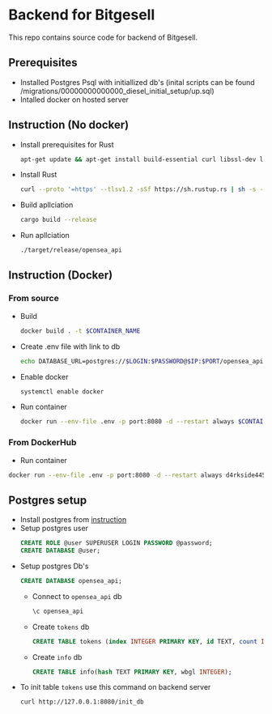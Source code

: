 # Backend for Bitgesell
This repo contains source code for backend of Bitgesell. 

## Prerequisites
- Installed Postgres Psql with initiallized db's (inital scripts can be found /migrations/00000000000000_diesel_initial_setup/up.sql)
- Intalled docker on hosted server

## Instruction (No docker)
- Install prerequisites for Rust
  ```bash
  apt-get update && apt-get install build-essential curl libssl-dev libpq-dev pkg-config -y
  ```
- Install Rust
    ```bash
    curl --proto '=https' --tlsv1.2 -sSf https://sh.rustup.rs | sh -s -- -y && PATH="/root/.cargo/bin:${PATH}"
    ```
- Build apllciation
    ```bash
    cargo build --release
    ```
- Run apllciation
  ```bash
  ./target/release/opensea_api
  ```

## Instruction (Docker)
### From source
- Build 
    ```bash
    docker build . -t $CONTAINER_NAME
    ```
- Create .env file with link to db
    ```bash
    echo DATABASE_URL=postgres://$LOGIN:$PASSWORD@$IP:$PORT/opensea_api>.env
    ```
- Enable docker
    ```bash
    systemctl enable docker
    ```
- Run container 
  ```bash 
  docker run --env-file .env -p port:8080 -d --restart always $CONTAINER_NAME
  ```
### From DockerHub
  - Run container
  ```bash
  docker run --env-file .env -p port:8080 -d --restart always d4rkside445/opensea_api
  ```

## Postgres setup
- Install postgres from [instruction](https://www.postgresql.org/download/linux/ubuntu/)
- Setup postgres user 
    ```sql
    CREATE ROLE @user SUPERUSER LOGIN PASSWORD @password;
    CREATE DATABASE @user; 
    ```
- Setup postgres Db's
    ```sql
    CREATE DATABASE opensea_api;
    ```
    - Connect to `opensea_api` db
        ```bash
        \c opensea_api
        ```
    - Create `tokens` db
        ```sql 
        CREATE TABLE tokens (index INTEGER PRIMARY KEY, id TEXT, count INTEGER, bracket INTEGER, level TEXT);
        ```
    - Create `info` db
        ```sql 
        CREATE TABLE info(hash TEXT PRIMARY KEY, wbgl INTEGER);
        ```
- To init table `tokens` use this command on backend server
  ```bash
  curl http://127.0.0.1:8080/init_db
  ```



